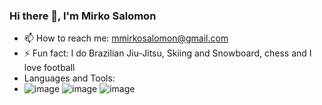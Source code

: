 ### Hi there 👋, I'm Mirko Salomon
- 📫 How to reach me: mmirkosalomon@gmail.com
- ⚡ Fun fact: I do Brazilian Jiu-Jitsu, Skiing and Snowboard, chess and I love football
- Languages and Tools:
- ![image](https://github.com/alsomone/alsomone/assets/56995572/0d899dd1-f432-4f59-8d04-0edd70c16b53) ![image](https://github.com/alsomone/alsomone/assets/56995572/e356b57c-6f0a-4235-9f14-d0bee363f5f0) ![image](https://github.com/alsomone/alsomone/assets/56995572/481f1067-9f79-4e30-b87e-ae259fe1de0e)


<!--
**alsomone/alsomone** is a ✨ _special_ ✨ repository because its `README.md` (this file) appears on your GitHub profile.

Here are some ideas to get you started:

- 🔭 I’m currently working on ...
- 🌱 I’m currently learning ...
- 👯 I’m looking to collaborate on ...
- 🤔 I’m looking for help with ...
- 💬 Ask me about ...
- 📫 How to reach me: mmirkosalomon@gmail.com
- ⚡ Fun fact: I do Brazilian Jiu-Jitsu, Skiing and Snowboard, chess and I love football
-->
